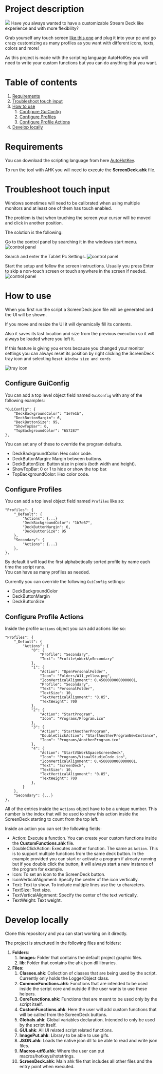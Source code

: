 # Project description
![](./Docs/Images/Example.png)
Have you always wanted to have a customizable Stream Deck like experience and with more flexibility?  

Grab yourself any touch screen [like this one](https://www.amazon.es/dp/B098762GVK?ref=nb_sb_ss_w_as-reorder_k1_1_11&amp=&crid=2DWMQKM8WM8E5&amp=&sprefix=touch+scree) and plug it into your pc and go crazy customizing as many profiles as you want with different icons, texts, colors and more!  

As this project is made with the scripting language AutoHotKey you will need to write your custom functions but you can do anything that you want.

# Table of contents
1. [Requirements](#requirements)
2. [Troubleshoot touch input](#troubleshoot-touch-input)
3. [How to use](#how-to-use)
    1. [Configure GuiConfig](#configure-guiconfig)
    2. [Configure Profiles](#configure-profiles)
    3. [Configure Profile Actions](#configure-profile-actions)
4. [Develop locally](#idleon-tools-develop)
<!-- 2. [Compile](#compile) -->

# Requirements  <a name="requirements"></a>  
<!-- You can run this tool as is by running the **ScreenDeck.exe** file if you are using the executable from any of the releases.   -->

<!-- If on the other hand you want to modify and run the source AHK files, you will need to have AutoHotKey v2.0 installed on your computer. More info in the [Compile](#compile) section.   -->
You can download the scripting language from here [AutoHotKey](https://www.autohotkey.com/download/ahk-v2.exe).  

To run the tool with AHK you will need to execute the **ScreenDeck.ahk** file.

# Troubleshoot touch input  <a name="troubleshoot-touch-input"></a>  
Windows sometimes will need to be calibrated when using multiple monitors and at least one of them has touch enabled.  

The problem is that when touching the screen your cursor will be moved and click in another position.  

The solution is the following:  

Go to the control panel by searching it in the windows start menu.
![control panel](./Docs/Images/ControlPanel.png)

Search and enter the Tablet Pc Settings.
![control panel](./Docs/Images/ControlPanelTabletPcSettings.png)

Start the setup and follow the screen instructions. Usually you press Enter to skip a non-touch screen or touch anywhere in the screen if needed.
![control panel](./Docs/Images/TabletPcSettings.png)

# How to use  <a name="how-to-use"></a>  
When you first run the script a ScreenDeck.json file will be generated and the UI will be shown.  

If you move and resize the UI it will dynamically fill its contents.  

Also it saves its last location and size from the previous execution so it will always be loaded where you left it.  

If this feature is giving you errors because you changed your monitor settings you can always reset its position by right clicking the ScreenDeck tray icon and selecting `Reset Window size and cords`

![tray icon](./Docs/Images/TrayIconContextMenu.png)

## Configure GuiConfig  <a name="configure-guiconfig"></a>  
You can add a top level object field named `GuiConfig` with any of the following examples:
```
"GuiConfig": {
    "DeckBackgroundColor": "1e7e1b",
    "DeckButtonMargin": 6,
    "DeckButtonSize": 95,
    "ShowTopBar": 0,
    "TopBackgroundColor": "657287"
},
```
You can set any of these to override the program defaults.  
- DeckBackgroundColor: Hex color code.
- DeckButtonMargin: Margin between buttons.
- DeckButtonSize: Button size in pixels (both width and height).
- ShowTopBar: 0 or 1 to hide or show the top bar.
- TopBackgroundColor: Hex color code.

## Configure Profiles  <a name="configure-profiles"></a>  
You can add a top level object field named `Profiles` like so:
```
"Profiles": {
    "_Default": {
        "Actions": {...}
        "DeckBackgroundColor": "1b7e67",
        "DeckButtonMargin": 6,
        "DeckButtonSize": 95
    },
    "Secondary": {
        "Actions": {...}
    },
},
```  
By default it will load the first alphabetically sorted profile by name each time the script runs.  
You can have as many profiles as needed.  

Currently you can override the following `GuiConfig` settings:
- DeckBackgroundColor
- DeckButtonMargin
- DeckButtonSize

## Configure Profile Actions  <a name="configure-profiles-actions"></a>  
Inside the profile `Actions` object you can add actions like so:

```
"Profiles": {
    "_Default": {
        "Actions": {
            "0": {
                "Profile": "Secondary",
                "Text": "Profile\nWork\nSecondary"
            },
            "1": {
                "Action": "OpenPersonalFolder",
                "Icon": "Folders/W11_yellow.png",
                "IconVerticalAlignment": 0.45000000000000001,
                "Profile": "Secondary",
                "Text": "PersonalFolder",
                "TextSize": 10,
                "TextVerticalAlignment": "0.85",
                "TextWeight": 700
            },
            "2": {
                "Action": "StartProgram",
                "Icon": "Programs/Program.ico"
            },
            "3": {
                "Action": "StartAnotherProgram",
                "DoubleClickAction": "StartAnotherProgramNewInstance",
                "Icon": "Programs/AnotherProgram.ico"
            },
            "4": {
                "Action": "StartVSWorkSpaceScreenDeck",
                "Icon": "Programs/VisualStudioCode.ico",
                "IconVerticalAlignment": 0.45000000000000001,
                "Text": "ScreenDeck",
                "TextSize": 10,
                "TextVerticalAlignment": "0.85",
                "TextWeight": 700
            },
        }
    },
    "Secondary": {...}
},
```  

All of the entries inside the `Actions` object have to be a unique number. This number is the index that will be used to show this action inside the ScreenDeck starting to count from the top left.  

Inside an action you can set the following fields:
- Action: Execute a function. You can create your custom functions inside the **CustomFunctions.ahk** file.  
- DoubleClickAction: Executes another function. The same as `Action`. This is to support multiple functions from the same deck button. In the example provided you can start or activate a program if already running but if you double click the button, it will always start a new instance of the program for example.  
- Icon: To set an icon to the ScreenDeck button.  
- IconVerticalAlignment: Specify the center of the icon vertically.  
- Text: Text to show. To include multiple lines use the `\n` characters.  
- TextSize: Text size.  
- TextVerticalAlignment: Specify the center of the text vertically.  
- TextWeight: Text weight.

# Develop locally  <a name="develop"></a>  
Clone this repository and you can start working on it directly.

The project is structured in the following files and folders:  
1. **Folders**:
    1. **Images**: Folder that contains the default project graphic files.  
    2. **lib**: Folder that contains the ahk json dll libraries.  
2. **Files**:
    1. **Classes.ahk**: Collection of classes that are being used by the script. Currently only holds the LoggerObject class.  
    2. **CommonFunctions.ahk**: Functions that are intended to be used inside the script core and outside if the user wants to use these helpers.  
    3. **CoreFunctions.ahk**: Functions that are meant to be used only by the script itself.
    4. **CustomFunctions.ahk**: Here the user will add custom functions that will be called from the ScreenDeck buttons.
    5. **Globals.ahk**: Global variables declaration. Intended to only be used by the script itself.
    6. **GUI.ahk**: All UI related script related functions.
    7. **ImagePut.ahk**: Library to be able to use gifs.
    8. **JSON.ahk**: Loads the native json dll to be able to read and write json files.
    9. **Macros-utf8.ahk**: Where the user can put macros/hotkeys/hotstrings.
    10. **ScreenDeck.ahk**: Main ahk file that includes all other files and the entry point when executed.

<!-- # Compile  <a name="compile"></a> 
To compile this script locate your AHK installation directory and run the Ahk2Exe with the following command:

```"C:\Program Files\AutoHotkey\Compiler\Ahk2Exe.exe" /in "PATH_TO_ScreenDeck.ahk" /icon "PATH_TO_\Images\ScreenDeck.ico" /out "PATH_TO_ScreenDeck.exe" /base "C:\Program Files\AutoHotkey\v2\AutoHotkey64.exe"```

Remember to change the paths to the ones from your computer and working directory. -->
